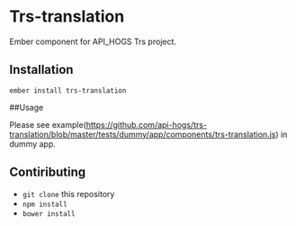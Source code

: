 # Trs-translation

Ember component for API_HOGS Trs project.

## Installation

`ember install trs-translation`

##Usage

Please see example(https://github.com/api-hogs/trs-translation/blob/master/tests/dummy/app/components/trs-translation.js) in dummy app. 

## Contiributing

* `git clone` this repository
* `npm install`
* `bower install`
